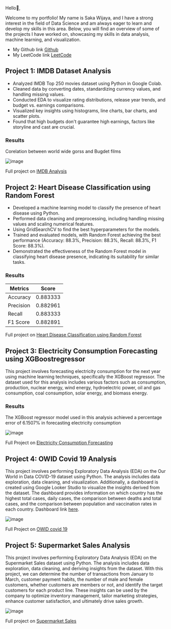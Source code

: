 Hello👋,

Welcome to my portfolio! My name is Saka Wijaya, and I have a strong interest in the field of Data Science and am always eager to learn and develop my skills in this area. Below, you will find an overview of some of the projects I have worked on, showcasing my skills in data analysis, machine learning, and visualization.

- My Github link [Github](https://github.com/Saka284)
- My LeetCode link [LeetCode](https://leetcode.com/u/saka2002/)

## Project 1: IMDB Dataset Analysis
- Analyzed IMDB Top 250 movies dataset using Python in Google Colab.
- Cleaned data by converting dates, standardizing currency values, and handling missing values.
- Conducted EDA to visualize rating distributions, release year trends, and budget vs. earnings comparisons.
- Visualized key insights using histograms, line charts, bar charts, and scatter plots.
- Found that high budgets don't guarantee high earnings, factors like storyline and cast are crucial.
### Results
Corelation between world wide gorss and Bugdet films

![image](https://github.com/Saka284/Portfolio/assets/97392722/345fb176-c3d3-4382-bac5-6adc5578ce19)

Full project on [IMDB Analysis](https://github.com/Saka284/imdb-dataset-analysis.git)


## Project 2: Heart Disease Classification using Random Forest
- Developed a machine learning model to classify the presence of heart disease using Python.
- Performed data cleaning and preprocessing, including handling missing values and scaling numerical features.
- Using GridSearchCV to find the best hyperparameters for the models.
- Trained and evaluated models, with Random Forest achieving the best performance (Accuracy: 88.3%, Precision: 88.3%, Recall: 88.3%, F1 Score: 88.3%).
- Demonstrated the effectiveness of the Random Forest model in classifying heart disease presence, indicating its suitability for similar tasks.

### Results

| Metrics    | Score     |
|------------|-----------|
| Accuracy   | 0.883333  |
| Precision  | 0.882961  |
| Recall     | 0.883333  |
| F1 Score   | 0.882891  |

Full project on [Heart Disease Classification using Random Forest](https://github.com/Saka284/Heart-disease_Random-forest-classifier.git)


## Project 3: Electricity Consumption Forecasting using XGBoostregressor
This project involves forecasting electricity consumption for the next year using machine learning techniques, specifically the XGBoost regressor. The dataset used for this analysis includes various factors such as consumption, production, nuclear energy, wind energy, hydroelectric power, oil and gas consumption, coal consumption, solar energy, and biomass energy.
### Results
The XGBoost regressor model used in this analysis achieved a percentage error of 6.1507% in forecasting electricity consumption

![image](https://github.com/Saka284/Portfolio/assets/97392722/89d4439e-64ec-40a4-a3bb-f0f7b67eb61e)

Full Project on [Electricity Consumption Forecasting](https://github.com/Saka284/Electricity-consumption-forecasting.git)


## Project 4: OWID Covid 19 Analysis
This project involves performing Exploratory Data Analysis (EDA) on the Our World in Data COVID-19 dataset using Python. The analysis includes data exploration, data cleaning, and visualization. Additionally, a dashboard is created using Google Looker Studio to visualize the insights derived from the dataset. The dashboard provides information on which country has the highest total cases, daily cases, the comparison between deaths and total cases, and the comparison between population and vaccination rates in each country.
Dashboard link [here](https://lookerstudio.google.com/reporting/b4c1d903-97da-47ca-bafd-d8d4a20687f8).

![image](https://github.com/Saka284/Portfolio/assets/97392722/a867163f-5588-4082-adee-8f2936109db5)

Full Project on [OWID covid 19](https://github.com/Saka284/owid-covid19-analysis.git)


## Project 5: Supermarket Sales Analysis
This project involves performing Exploratory Data Analysis (EDA) on the Supermarket Sales dataset using Python. The analysis includes data exploration, data cleaning, and deriving insights from the dataset. With this project, we can determine the number of transactions from January to March, customer payment habits, the number of male and female customers, whether customers are members or not, and identify the target customers for each product line. These insights can be used by the company to optimize inventory management, tailor marketing strategies, enhance customer satisfaction, and ultimately drive sales growth.

![image](https://github.com/Saka284/Portfolio/assets/97392722/6b6c4d97-9876-4d47-af0c-7f6d492fd419)

Full project on [Supermarket Sales](https://github.com/Saka284/Supermarket-sales-analysis.git)

